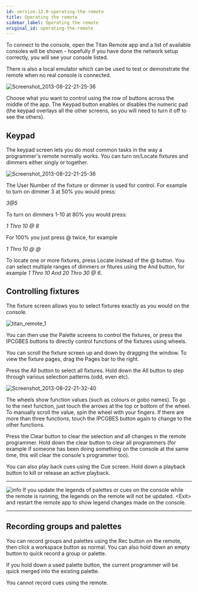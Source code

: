 ```yaml
---
id: version-12.0-operating-the-remote
title: Operating the remote
sidebar_label: Operating the remote
original_id: operating-the-remote
---
```


To connect to the console, open the Titan Remote app and a list of
available consoles will be shown - hopefully if you have done the
network setup correctly, you will see your console listed.

There is also a local emulator which can be used to test or demonstrate
the remote when no real console is connected.

![Screenshot\_2013-08-22-21-25-36](/docs/images/image310.png)

Choose what you want to control using the row of buttons across the
middle of the app. The Keypad button enables or disables the numeric pad
(the keypad overlays all the other screens, so you will need to turn it
off to see the others).

Keypad
------

The keypad screen lets you do most common tasks in the way a
programmer\'s remote normally works. You can turn on/Locate fixtures and
dimmers either singly or together.

![Screenshot\_2013-08-22-21-25-36](/docs/images/image310.png)

The User Number of the fixture or dimmer is used for control. For
example to turn on dimmer 3 at 50% you would press:

*3\@5*

To turn on dimmers 1-10 at 80% you would press:

*1 Thro 10 @ 8*

For 100% you just press @ twice, for example

*1 Thro 10 @ @*

To locate one or more fixtures, press Locate instead of the @ button.
You can select multiple ranges of dimmers or fitures using the And
button, for example *1 Thro 10 And 20 Thro 30 @ 6*.

Controlling fixtures
--------------------

The fixture screen allows you to select fixtures exactly as you would on
the console.

![titan\_remote\_1](/docs/images/image309.png)

You can then use the Palette screens to control the fixtures, or press
the IPCGBES buttons to directly control functions of the fixtures using
wheels.

You can scroll the fixture screen up and down by dragging the window. To
view the fixture pages, drag the Pages bar to the right.

Press the All button to select all fixtures. Hold down the All button to
step through various selection patterns (odd, even etc).

![Screenshot\_2013-08-22-21-32-40](/docs/images/image311.png)

The wheels show function values (such as colours or gobo names). To go
to the next function, just touch the arrows at the top or bottom of the
wheel. To manually scroll the value, spin the wheel with your fingers.
If there are more than three functions, touch the IPCGBES button again
to change to the other functions.

Press the Clear button to clear the selection and all changes in the
remote programmer. Hold down the clear button to clear all programmers
(for example if someone has been doing something on the console at the
same time, this will clear the console's programmer too).

You can also play back cues using the Cue screen. Hold down a playback
button to kill or release an active playback.

  --------------------------------------------------------------------------------------------- --------------------------------------------------------------------------------------------------------------------------------------------------------------------------------------------------------------------------
  ![info](/docs/images/image6.png)   If you update the legends of palettes or cues on the console while the remote is running, the legends on the remote will not be updated. \<Exit\> and restart the remote app to show legend changes made on the console.
  --------------------------------------------------------------------------------------------- --------------------------------------------------------------------------------------------------------------------------------------------------------------------------------------------------------------------------

Recording groups and palettes
-----------------------------

You can record groups and palettes using the Rec button on the remote,
then click a workspace button as normal. You can also hold down an empty
button to quick record a group or palette.

If you hold down a used palette button, the current programmer will be
quick merged into the existing palette.

You cannot record cues using the remote.


